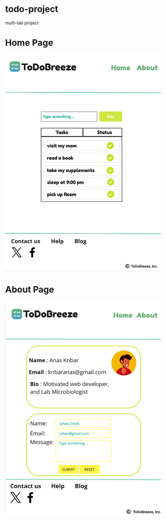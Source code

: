 # todo-project
multi-lab project

# Home Page 
![Home Page](img/ToDo%20Wireframe%20HomePage.jpg)

# About Page
![About Page](img/ToDo%20Wireframe%20AboutPage.jpg)
